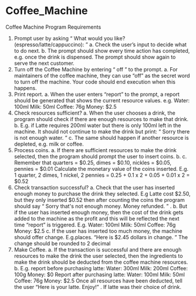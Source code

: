 # Coffee_Machine
Coffee Machine Program Requirements
1. Prompt user by asking “ What would you like? (espresso/latte/cappuccino): ”
  a.  Check the user’s input to decide what to do next.
  b.  The prompt should show every time action has completed, e.g. once the drink is
  dispensed. The prompt should show again to serve the next customer.
2. Turn off the Coffee Machine by entering “ off ” to the prompt.
  a. For maintainers of the coffee machine, they can use “off” as the secret word to turn off
  the machine. Your code should end execution when this happens.
3. Print report.
  a. When the user enters “report” to the prompt, a report should be generated that shows
  the current resource values. e.g.
  Water: 100ml
  Milk: 50ml
  Coffee: 76g
  Money: $2.5
4. Check resources sufficient?
  a. When the user chooses a drink, the program should check if there are enough
  resources to make that drink.
  b. E.g. if Latte requires 200ml water but there is only 100ml left in the machine. It should
  not continue to make the drink but print: “ Sorry there is not enough water.
  ”
  c. The same should happen if another resource is depleted, e.g. milk or coffee.
5. Process coins.
  a. If there are sufficient resources to make the drink selected, then the program should
  prompt the user to insert coins.
  b. c. Remember that quarters = $0.25, dimes = $0.10, nickles = $0.05, pennies = $0.01
  Calculate the monetary value of the coins inserted. E.g. 1 quarter, 2 dimes, 1 nickel, 2
  pennies = 0.25 + 0.1 x 2 + 0.05 + 0.01 x 2 = $0.52
6. Check transaction successful?
a. Check that the user has inserted enough money to purchase the drink they selected.
E.g Latte cost $2.50, but they only inserted $0.52 then after counting the coins the
program should say “ Sorry that's not enough money. Money refunded.
”
.
b. But if the user has inserted enough money, then the cost of the drink gets added to the
machine as the profit and this will be reflected the next time “report” is triggered. E.g.
Water: 100ml
Milk: 50ml
Coffee: 76g
Money: $2.5
c. If the user has inserted too much money, the machine should offer change.
E.g.places.
“Here is $2.45 dollars in change.
” The change should be rounded to 2 decimal
7. Make Coffee.
a. If the transaction is successful and there are enough resources to make the drink the
user selected, then the ingredients to make the drink should be deducted from the
coffee machine resources.
b. E.g. report before purchasing latte:
Water: 300ml
Milk: 200ml
Coffee: 100g
Money: $0
Report after purchasing latte:
Water: 100ml
Milk: 50ml
Coffee: 76g
Money: $2.5
Once all resources have been deducted, tell the user “Here is your latte. Enjoy!”
. If
latte was their choice of drink.
